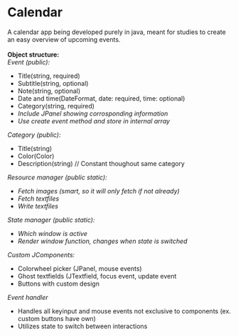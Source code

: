 # Calendar
A calendar app being developed purely in java, meant for studies to create an easy overview of upcoming events. <br>
<br>
<b>Object structure:</b><br>
<i>Event (public):</i>
<ul>
  <li>Title(string, required)</li>
  <li>Subtitle(string, optional)</li>
  <li>Note(string, optional)</li>
  <li>Date and time(DateFormat, date: required, time: optional)</li>
  <li>Category(string, required)</li>
  <li><i>Include JPanel showing corrosponding information</i></li>
  <li><i>Use create event method and store in internal array</i></li>
</ul>
<i>Category (public):</i>
<ul>
  <li>Title(string)</li>
  <li>Color(Color)</li>
  <li>Description(string) // Constant thoughout same category</li>
</ul>
<i>Resource manager (public static):</i>
<ul>
  <li><i>Fetch images (smart, so it will only fetch if not already)</i></li>
  <li><i>Fetch textfiles</i></li>
  <li><i>Write textfiles</i></li>
</ul>
<i>State manager (public static):</i>
<ul>
  <li><i>Which window is active</i></li>
  <li><i>Render window function, changes when state is switched</i></li>
</ul>
<i>Custom JComponents:</i>
<ul>
  <li>Colorwheel picker (JPanel, mouse events)</li>
  <li>Ghost textfields (JTextfield, focus event, update event</li>
  <li>Buttons with custom design</li>
</ul>
<i>Event handler</i>
<ul> 
  <li>Handles all keyinput and mouse events not exclusive to components (ex. custom buttons have own)</li>
  <li>Utilizes state to switch between interactions</li>
</ul>
